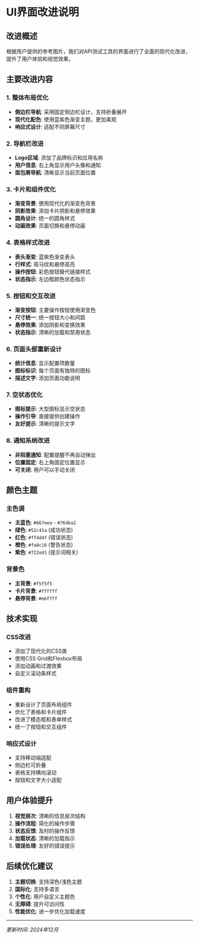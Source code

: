 # UI界面改进说明

## 改进概述

根据用户提供的参考图片，我们对API测试工具的界面进行了全面的现代化改进，提升了用户体验和视觉效果。

## 主要改进内容

### 1. 整体布局优化
- **侧边栏导航**: 采用固定侧边栏设计，支持折叠展开
- **现代化配色**: 使用蓝紫色渐变主题，更加美观
- **响应式设计**: 适配不同屏幕尺寸

### 2. 导航栏改进
- **Logo区域**: 添加了品牌标识和应用名称
- **用户信息**: 右上角显示用户头像和通知
- **面包屑导航**: 清晰显示当前页面位置

### 3. 卡片和组件优化
- **渐变背景**: 使用现代化的渐变色背景
- **阴影效果**: 添加卡片阴影和悬停效果
- **圆角设计**: 统一的圆角样式
- **动画效果**: 页面切换和悬停动画

### 4. 表格样式改进
- **表头渐变**: 蓝紫色渐变表头
- **行样式**: 斑马纹和悬停高亮
- **操作按钮**: 彩色按钮替代链接样式
- **状态指示**: 左边框颜色状态指示

### 5. 按钮和交互改进
- **渐变按钮**: 主要操作按钮使用渐变色
- **尺寸统一**: 统一按钮大小和间距
- **悬停效果**: 添加阴影和变换效果
- **状态指示**: 清晰的加载和禁用状态

### 6. 页面头部重新设计
- **统计信息**: 显示配置项数量
- **图标标识**: 每个页面有独特的图标
- **描述文字**: 添加页面功能说明

### 7. 空状态优化
- **图标提示**: 大型图标显示空状态
- **操作引导**: 直接提供创建操作
- **友好提示**: 清晰的提示文字

### 8. 通知系统改进
- **非阻塞通知**: 配置提醒不再自动弹出
- **位置固定**: 右上角固定位置显示
- **可关闭**: 用户可以手动关闭

## 颜色主题

### 主色调
- **主蓝色**: `#667eea` - `#764ba2`
- **绿色**: `#52c41a` (成功状态)
- **红色**: `#ff4d4f` (错误状态)
- **橙色**: `#fa8c16` (警告状态)
- **紫色**: `#722ed1` (提示词相关)

### 背景色
- **主背景**: `#f5f5f5`
- **卡片背景**: `#ffffff`
- **悬停背景**: `#e6f7ff`

## 技术实现

### CSS改进
- 添加了现代化的CSS类
- 使用CSS Grid和Flexbox布局
- 添加动画和过渡效果
- 自定义滚动条样式

### 组件重构
- 重新设计了页面布局组件
- 优化了表格和卡片组件
- 改进了模态框和表单样式
- 统一了按钮和交互组件

### 响应式设计
- 支持移动端适配
- 侧边栏可折叠
- 表格支持横向滚动
- 按钮和文字大小适配

## 用户体验提升

1. **视觉层次**: 清晰的信息层次结构
2. **操作流程**: 简化的操作步骤
3. **状态反馈**: 及时的操作反馈
4. **加载状态**: 清晰的加载指示
5. **错误处理**: 友好的错误提示

## 后续优化建议

1. **主题切换**: 支持深色/浅色主题
2. **国际化**: 支持多语言
3. **个性化**: 用户自定义主题色
4. **无障碍**: 提升可访问性
5. **性能优化**: 进一步优化加载速度

---

*更新时间: 2024年12月* 